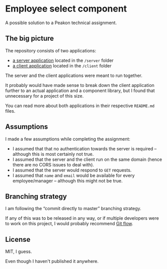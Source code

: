 # Employee select component
A possible solution to a Peakon technical assignment.

## The big picture

The repository consists of two applications:
- [a server application](/server/README.md) located in the `/server` folder
- [a client application](/client/README.md) located in the `/client` folder

The server and the client applications were meant to run together.

It probably would have made sense to break down the client application further to an actual application and a component library, but I found that unnecessary for a project of this size.

You can read more about both applications in their respective `README.md` files.

## Assumptions

I made a few assumptions while completing the assignment:

- I assumed that that no authentication towards the server is required – although this is most certainly not true.
- I assumed that the server and the client run on the same domain (hence there are no CORS issues to deal with).
- I assumed that the server would respond to `GET` requests.
- I assumed that `name` and `email` would be available for every employee/manager – although this might not be true.


## Branching strategy

I am following the “commit directly to master” branching strategy.

If any of this was to be released in any way, or if multiple developers were to work on this project, I would probably recommend [Git flow](https://datasift.github.io/gitflow/IntroducingGitFlow.html).

## License

MIT, I guess.

Even though I haven't published it anywhere.